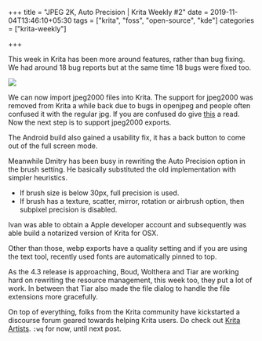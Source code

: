 +++
title = "JPEG 2K, Auto Precision | Krita Weekly #2"
date = 2019-11-04T13:46:10+05:30
tags = ["krita", "foss", "open-source", "kde"]
categories = ["krita-weekly"]

+++

This week in Krita has been more around features, rather than bug fixing. We had around 18 bug reports but at the same time 18 bugs were fixed too. 

![](/img/kw2.png)

We can now import jpeg2000 files into Krita. The support for jpeg2000 was removed from Krita a while back due to bugs in openjpeg and people often confused it with the regular jpg. If you are confused do give [this](https://en.wikipedia.org/wiki/JPEG_2000) a read. Now the next step is to support jpeg2000 exports.

The Android build also gained a usability fix, it has a back button to come out of the full screen mode.

Meanwhile Dmitry has been busy in rewriting the Auto Precision option in the brush setting. He basically substituted the old implementation with simpler heuristics.

- If brush size is below 30px, full precision is used.
- If brush has a texture, scatter, mirror, rotation or airbrush option, then subpixel precision is disabled.

Ivan was able to obtain a Apple developer account and subsequently was able build a notarized version of Krita for OSX. 

Other than those, webp exports have a quality setting and if you are using the text tool, recently used fonts are automatically pinned to top.

As the 4.3 release is approaching, Boud, Wolthera and Tiar are working hard on rewriting the resource management, this week too, they put a lot of work. In between that Tiar also made the file dialog to handle the file extensions more gracefully.

On top of everything, folks from the Krita community have kickstarted a discourse forum geared towards helping Krita users. Do check out [Krita Artists](https://krita-artists.org/). `:wq` for now, until next post.